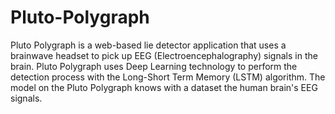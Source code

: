 # Pluto-Polygraph
Pluto Polygraph is a web-based lie detector application that uses a brainwave headset to pick up EEG (Electroencephalography) signals in the brain. Pluto Polygraph uses Deep Learning technology to perform the detection process with the Long-Short Term Memory (LSTM) algorithm. The model on the Pluto Polygraph knows with a dataset the human brain's EEG signals.
